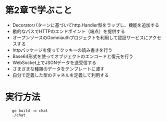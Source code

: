 # 第2章で学ぶこと

- Decoratorパターンに基づいてhttp.Handler型をラップし、機能を追加する
- 動的なパスでHTTPのエンドポイント（端点）を提供する
- オープンソースのGomniauthプロジェクトを利用して認証サービスにアクセスする
- httpパッケージを使ってクッキーの読み書きを行う
- Base64形式を使ってオブジェクトのエンコードと復元を行う
- WebSocket上でJSONデータを送受信する
- さまざまな種類のデータをテンプレートに渡す
- 自分で定義した型のチャネルを定義して利用する

# 実行方法

       go build -o chat
       ./chat